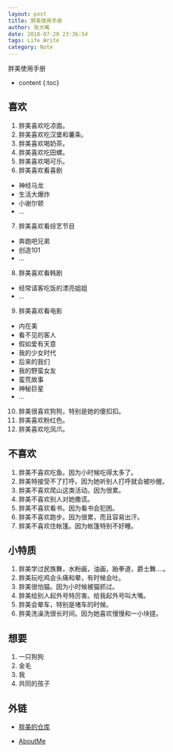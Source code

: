 ```yaml
---
layout: post 
title: 胖美使用手册
author: 张大嘴
date: 2018-07-20 23:36:54
tags: Life Write
category: Note
---
```

胖美使用手册

* content
{:toc}




## 喜欢

1. 胖美喜欢吃凉面。
2. 胖美喜欢吃汉堡和薯条。
3. 胖美喜欢喝奶茶。
4. 胖美喜欢吃田螺。
5. 胖美喜欢喝可乐。
6. 胖美喜欢看喜剧
  + 神经马龙
  + 生活大爆炸
  + 小谢尔顿
  + ...
7. 胖美喜欢看综艺节目
  + 奔跑吧兄弟
  + 创造101
  + ...
8. 胖美喜欢看韩剧
  + 经常请客吃饭的漂亮姐姐
  + ...
9. 胖美喜欢看电影
  + 内在美
  + 看不见的客人
  + 假如爱有天意
  + 我的少女时代 
  + 后来的我们
  + 我的野蛮女友
  + 蛮荒故事
  + 神秘巨星
  + ...
10. 胖美很喜欢狗狗，特别是她的傻扣扣。
11. 胖美喜欢粉红色。
12. 胖美喜欢吃凤爪。

## 不喜欢

1. 胖美不喜欢吃鱼。因为小时候吃得太多了。
2. 胖美特接受不了打呼。因为她听别人打呼就会被吵醒。
3. 胖美不喜欢爬山这类活动。因为很累。
4. 胖美不喜欢别人对她撒谎。
5. 胖美不喜欢看书。因为看书会犯困。
6. 胖美不喜欢跑步。因为很累，而且容易出汗。
7. 胖美不喜欢住帐篷。因为帐篷特别不好睡。

## 小特质

1. 胖美学过民族舞，水粉画，油画，跆拳道，爵士舞....。
2. 胖美玩吃鸡会头痛和晕，有时候会吐。
3. 胖美很怕猫。因为小时候被猫抓过。
4. 胖美给别人起外号特厉害。给我起外号叫大嘴。
5. 胖美会晕车，特别是堵车的时候。
6. 胖美洗澡洗很长时间。因为她喜欢慢慢和一小块搓。

## 想要

1. 一只狗狗
  1. 金毛
2. 我
3. 共同的孩子

## 外链

+ [胖美的仓库](https://github.com/scric/AnnaAN)

+ [AboutMe](http://www.prologu.com/about/)


